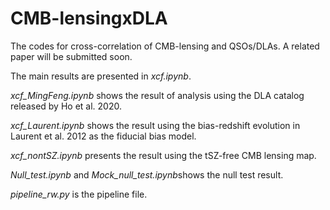 # CMB-lensingxDLA
The codes for cross-correlation of CMB-lensing and QSOs/DLAs.  A related paper will be submitted soon.

The main results are presented in *xcf.ipynb*.

*xcf_MingFeng.ipynb* shows the result of analysis using the DLA catalog released by Ho et al. 2020.

*xcf_Laurent.ipynb* shows the result using the bias-redshift evolution in Laurent et al. 2012 as the fiducial bias model.

*xcf_nontSZ.ipynb* presents the result using the tSZ-free CMB lensing map.

*Null_test.ipynb* and *Mock_null_test.ipynb*shows the null test result.

*pipeline_rw.py* is the pipeline file.

